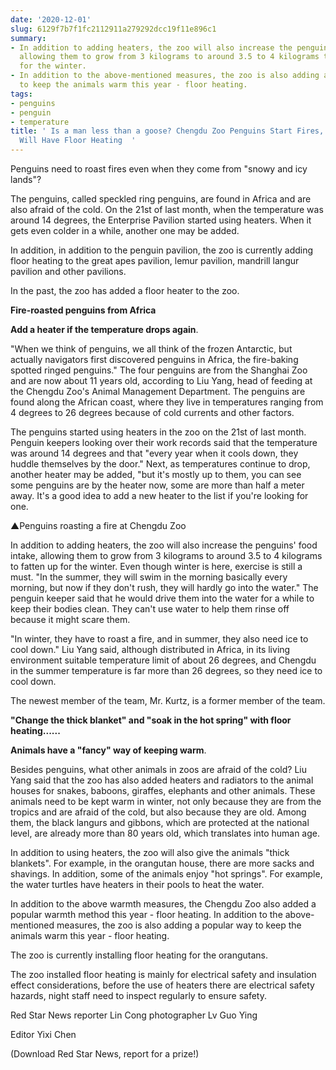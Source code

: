```yaml
---
date: '2020-12-01'
slug: 6129f7b7f1fc2112911a279292dcc19f11e896c1
summary:
- In addition to adding heaters, the zoo will also increase the penguins' food intake,
  allowing them to grow from 3 kilograms to around 3.5 to 4 kilograms to fatten up
  for the winter.
- In addition to the above-mentioned measures, the zoo is also adding a popular way
  to keep the animals warm this year - floor heating.
tags:
- penguins
- penguin
- temperature
title: ' Is a man less than a goose? Chengdu Zoo Penguins Start Fires, Orangutans
  Will Have Floor Heating  '
---
```


 Penguins need to roast fires even when they come from "snowy and icy lands"?

The penguins, called speckled ring penguins, are found in Africa and are also afraid of the cold. On the 21st of last month, when the temperature was around 14 degrees, the Enterprise Pavilion started using heaters. When it gets even colder in a while, another one may be added.

In addition, in addition to the penguin pavilion, the zoo is currently adding floor heating to the great apes pavilion, lemur pavilion, mandrill langur pavilion and other pavilions.

In the past, the zoo has added a floor heater to the zoo.

**Fire-roasted penguins from Africa**

**Add a heater if the temperature drops again**.

"When we think of penguins, we all think of the frozen Antarctic, but actually navigators first discovered penguins in Africa, the fire-baking spotted ringed penguins." The four penguins are from the Shanghai Zoo and are now about 11 years old, according to Liu Yang, head of feeding at the Chengdu Zoo's Animal Management Department. The penguins are found along the African coast, where they live in temperatures ranging from 4 degrees to 26 degrees because of cold currents and other factors.

The penguins started using heaters in the zoo on the 21st of last month. Penguin keepers looking over their work records said that the temperature was around 14 degrees and that "every year when it cools down, they huddle themselves by the door." Next, as temperatures continue to drop, another heater may be added, "but it's mostly up to them, you can see some penguins are by the heater now, some are more than half a meter away. It's a good idea to add a new heater to the list if you're looking for one.

▲Penguins roasting a fire at Chengdu Zoo

In addition to adding heaters, the zoo will also increase the penguins' food intake, allowing them to grow from 3 kilograms to around 3.5 to 4 kilograms to fatten up for the winter. Even though winter is here, exercise is still a must. "In the summer, they will swim in the morning basically every morning, but now if they don't rush, they will hardly go into the water." The penguin keeper said that he would drive them into the water for a while to keep their bodies clean. They can't use water to help them rinse off because it might scare them.

"In winter, they have to roast a fire, and in summer, they also need ice to cool down." Liu Yang said, although distributed in Africa, in its living environment suitable temperature limit of about 26 degrees, and Chengdu in the summer temperature is far more than 26 degrees, so they need ice to cool down.

The newest member of the team, Mr. Kurtz, is a former member of the team.

**"Change the thick blanket" and "soak in the hot spring" with floor heating......**

**Animals have a "fancy" way of keeping warm**.

Besides penguins, what other animals in zoos are afraid of the cold? Liu Yang said that the zoo has also added heaters and radiators to the animal houses for snakes, baboons, giraffes, elephants and other animals. These animals need to be kept warm in winter, not only because they are from the tropics and are afraid of the cold, but also because they are old. Among them, the black langurs and gibbons, which are protected at the national level, are already more than 80 years old, which translates into human age.

In addition to using heaters, the zoo will also give the animals "thick blankets". For example, in the orangutan house, there are more sacks and shavings. In addition, some of the animals enjoy "hot springs". For example, the water turtles have heaters in their pools to heat the water.

In addition to the above warmth measures, the Chengdu Zoo also added a popular warmth method this year - floor heating. In addition to the above-mentioned measures, the zoo is also adding a popular way to keep the animals warm this year - floor heating.

The zoo is currently installing floor heating for the orangutans.

The zoo installed floor heating is mainly for electrical safety and insulation effect considerations, before the use of heaters there are electrical safety hazards, night staff need to inspect regularly to ensure safety.

Red Star News reporter Lin Cong photographer Lv Guo Ying

Editor Yixi Chen

(Download Red Star News, report for a prize!)

 
        